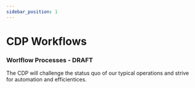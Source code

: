 ```yaml
---
sidebar_position: 1
---
```


# CDP Workflows

### Worlflow Processes - DRAFT

The CDP will challenge the status quo of our typical operations and strive for automation and efficientices.  

